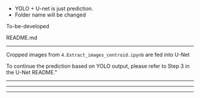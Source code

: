 * YOLO + U-net is just prediction.
* Folder name will be changed

To-be-developed


README.md

---

Cropped images from `4.Extract_images_centroid.ipynb` are fed into U-Net

To continue the prediction based on YOLO output, please refer to Step 3 in the U-Net README."

---
---
---

